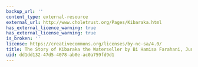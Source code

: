 ```yaml
---
backup_url: ''
content_type: external-resource
external_url: http://www.choletrust.org/Pages/Kibaraka.html
has_external_licence_warning: true
has_external_license_warning: true
is_broken: ''
license: https://creativecommons.org/licenses/by-nc-sa/4.0/
title: The Story of Kibaraka the Waterseller by Bi Hamisa Farahani, June 1995
uid: dd1dd132-47d5-4078-ab0e-ac0a759fd9d1
---
```

